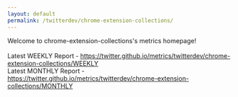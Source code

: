 ```yaml
---
layout: default
permalink: /twitterdev/chrome-extension-collections/
---
```

Welcome to chrome-extension-collections's metrics homepage!
<br><br>
Latest WEEKLY Report - <a href="https://twitter.github.io/metrics/twitterdev/chrome-extension-collections/WEEKLY">https://twitter.github.io/metrics/twitterdev/chrome-extension-collections/WEEKLY</a>
<br>
Latest MONTHLY Report - <a href="https://twitter.github.io/metrics/twitterdev/chrome-extension-collections/MONTHLY">https://twitter.github.io/metrics/twitterdev/chrome-extension-collections/MONTHLY</a>
<br>
